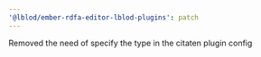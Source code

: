 ```yaml
---
'@lblod/ember-rdfa-editor-lblod-plugins': patch
---
```


Removed the need of specify the type in the citaten plugin config
